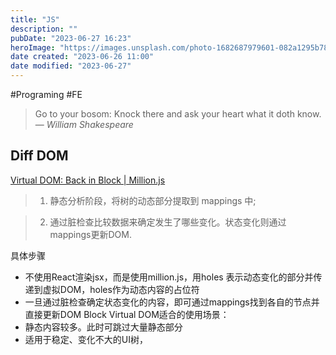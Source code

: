 ```yaml
---
title: "JS"
description: ""
pubDate: "2023-06-27 16:23"
heroImage: "https://images.unsplash.com/photo-1682687979601-082a1295b78f?crop=entropy&cs=srgb&fm=jpg&ixid=M3wzNjM5Nzd8MHwxfHJhbmRvbXx8fHx8fHx8fDE2ODc4NDQ4MjR8&ixlib=rb-4.0.3&q=85&w=1200&h=400"
date created: "2023-06-26 11:00"
date modified: "2023-06-27"
---
```



#Programing #FE

> Go to your bosom: Knock there and ask your heart what it doth know.
> — <cite>William Shakespeare</cite>


## Diff DOM

[Virtual DOM: Back in Block | Million.js](https://million.dev/blog/virtual-dom)

>1. 静态分析阶段，将树的动态部分提取到 mappings 中;

>2. 通过脏检查比较数据来确定发生了哪些变化。状态变化则通过mappings更新DOM.

具体步骤

- 不使用React渲染jsx，而是使用million.js，用holes 表示动态变化的部分并传递到虚拟DOM，holes作为动态内容的占位符
- 一旦通过脏检查确定状态变化的内容，即可通过mappings找到各自的节点并直接更新DOM
Block Virtual DOM适合的使用场景：
- 静态内容较多。此时可跳过大量静态部分
- 适用于稳定、变化不大的UI树，
